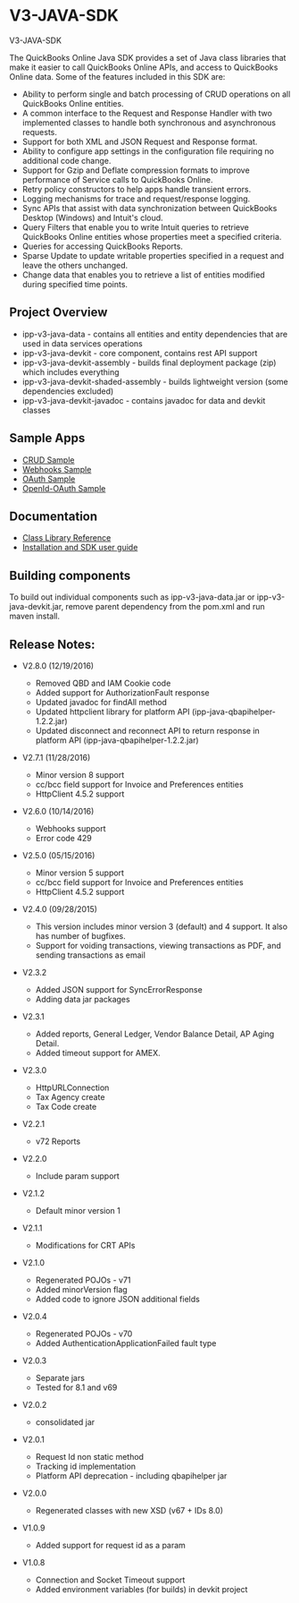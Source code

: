 V3-JAVA-SDK
===========

V3-JAVA-SDK


The QuickBooks Online Java SDK provides a set of Java class libraries that make it easier to call QuickBooks Online APIs, and access to QuickBooks Online data. Some of the features included in this SDK are:

* Ability to perform single and batch processing of CRUD operations on all QuickBooks Online entities.
* A common interface to the Request and Response Handler with two implemented classes to handle both synchronous and asynchronous requests.
* Support for both XML and JSON Request and Response format.
* Ability to configure app settings in the configuration file requiring no additional code change.
* Support for Gzip and Deflate compression formats to improve performance of Service calls to QuickBooks Online.
* Retry policy constructors to help apps handle transient errors.
* Logging mechanisms for trace and request/response logging.
* Sync APIs that assist with data synchronization between QuickBooks Desktop (Windows) and Intuit's cloud.
* Query Filters that enable you to write Intuit queries to retrieve QuickBooks Online entities whose properties meet a specified criteria.
* Queries for accessing QuickBooks Reports.
* Sparse Update to update writable properties specified in a request and leave the others unchanged.
* Change data that enables you to retrieve a list of entities modified during specified time points.

## Project Overview
* ipp-v3-java-data - contains all entities and entity dependencies that are used in data services operations
* ipp-v3-java-devkit - core component, contains rest API support
* ipp-v3-java-devkit-assembly - builds final deployment package (zip) which includes everything
* ipp-v3-java-devkit-shaded-assembly - builds lightweight version (some dependencies excluded)
* ipp-v3-java-devkit-javadoc - contains javadoc for data and devkit classes

## Sample Apps

* [CRUD Sample](https://github.com/IntuitDeveloper/SampleApp-CRUD-Java)
* [Webhooks Sample](https://github.com/IntuitDeveloper/SampleApp-Webhooks-Java)
* [OAuth Sample](https://github.com/IntuitDeveloper/oauth-java)
* [OpenId-OAuth Sample](https://github.com/IntuitDeveloper/SampleApp-OpenID-Oauth-Java)

## Documentation
* [Class Library Reference](https://developer-static.intuit.com/SDKDocs/QBV3Doc/ipp-v3-java-devkit-javadoc/index.html)
* [Installation and SDK user guide](https://developer.intuit.com/docs/0100_quickbooks_online/0400_tools/0005_accounting/0200_java/0001_quick_start)

## Building components
To build out individual components such as ipp-v3-java-data.jar or ipp-v3-java-devkit.jar, remove parent dependency from the pom.xml and run maven install.

## Release Notes:

* V2.8.0 (12/19/2016)
  * Removed QBD and IAM Cookie code
  * Added support for AuthorizationFault response
  * Updated javadoc for findAll method
  * Updated httpclient library for platform API (ipp-java-qbapihelper-1.2.2.jar)
  * Updated disconnect and reconnect API to return response in platform API (ipp-java-qbapihelper-1.2.2.jar)

* V2.7.1 (11/28/2016)
  * Minor version 8 support
  * cc/bcc field support for Invoice and Preferences entities
  * HttpClient 4.5.2 support

* V2.6.0 (10/14/2016)
  * Webhooks support
  * Error code 429

* V2.5.0 (05/15/2016)
  * Minor version 5 support
  * cc/bcc field support for Invoice and Preferences entities
  * HttpClient 4.5.2 support

* V2.4.0 (09/28/2015)
  * This version includes minor version 3 (default) and 4 support. It also has number of bugfixes.
  * Support for voiding transactions, viewing transactions as PDF, and sending transactions as email

* V2.3.2
  * Added JSON support for SyncErrorResponse
  * Adding data jar packages

* V2.3.1
  * Added reports, General Ledger, Vendor Balance Detail, AP Aging Detail.
  * Added timeout support for AMEX.

* V2.3.0
  * HttpURLConnection
  * Tax Agency create
  * Tax Code create

* V2.2.1
  * v72 Reports

* V2.2.0 
  * Include param support

* V2.1.2
  * Default minor version 1

* V2.1.1
  * Modifications for CRT APIs

* V2.1.0 
  * Regenerated POJOs - v71
  * Added minorVersion flag
  * Added code to ignore JSON additional fields

* V2.0.4 
  * Regenerated POJOs - v70 
  * Added AuthenticationApplicationFailed fault type

* V2.0.3
  * Separate jars
  * Tested for 8.1 and v69

* V2.0.2
  * consolidated jar

* V2.0.1 
  * Request Id non static method
  * Tracking id implementation
  * Platform API deprecation - including qbapihelper jar

* V2.0.0
  * Regenerated classes with new XSD (v67 + IDs 8.0)

* V1.0.9
  * Added support for request id as a param

* V1.0.8
  * Connection and Socket Timeout support
  * Added environment variables (for builds) in devkit project 




